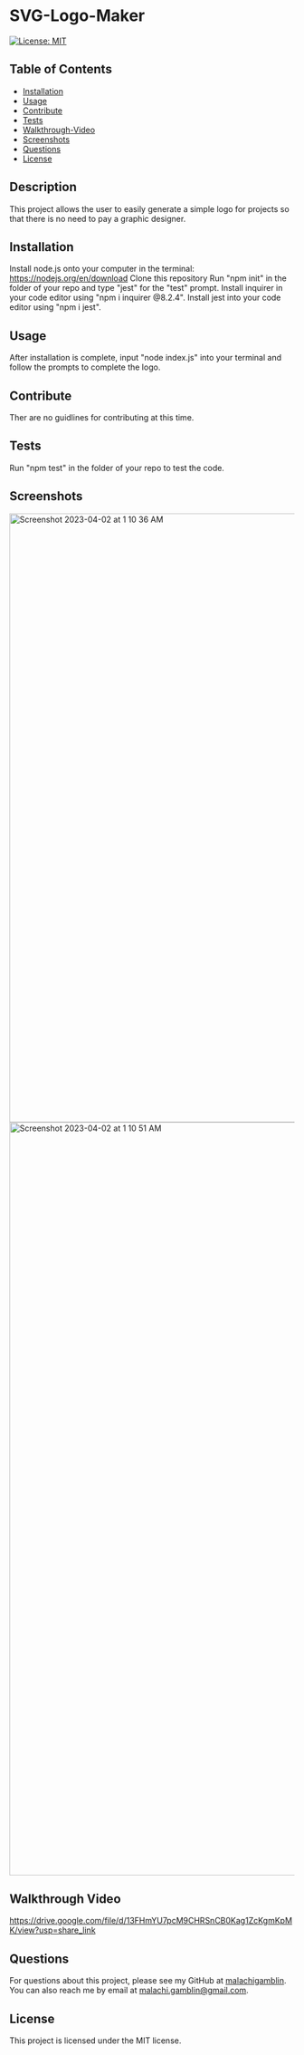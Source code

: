 # SVG-Logo-Maker

[![License: MIT](https://img.shields.io/badge/License-MIT-yellow.svg)](https://opensource.org/licenses/MIT)

## Table of Contents

- [Installation](#installation)
- [Usage](#usage)
- [Contribute](#contributing)
- [Tests](#tests)
- [Walkthrough-Video](#walkthrough-video)
- [Screenshots](#screenshots)
- [Questions](#questions)
- [License](#license)

## Description

This project allows the user to easily generate a simple logo for projects so that there is no need to pay a graphic designer.

## Installation

Install node.js onto your computer in the terminal: https://nodejs.org/en/download
Clone this repository
Run "npm init" in the folder of your repo and type "jest" for the "test" prompt.
Install inquirer in your code editor using "npm i inquirer @8.2.4".
Install jest into your code editor using "npm i jest".

## Usage

After installation is complete, input "node index.js" into your terminal and follow the prompts to complete the logo.

## Contribute

Ther are no guidlines for contributing at this time.

## Tests

Run "npm test" in the folder of your repo to test the code.

## Screenshots

<img width="1075" alt="Screenshot 2023-04-02 at 1 10 36 AM" src="https://user-images.githubusercontent.com/118701306/229332718-1d7158ce-cd1e-4e44-92cd-44a450d20ff7.png">
<img width="1330" alt="Screenshot 2023-04-02 at 1 10 51 AM" src="https://user-images.githubusercontent.com/118701306/229332722-f75ede8d-9821-41ca-b718-48788da6ce61.png">

## Walkthrough Video

https://drive.google.com/file/d/13FHmYU7pcM9CHRSnCB0Kag1ZcKgmKpMK/view?usp=share_link

## Questions

For questions about this project, please see my GitHub at [malachigamblin](https://github.com/malachigamblin/).
You can also reach me by email at malachi.gamblin@gmail.com.

## License

This project is licensed under the MIT license.

